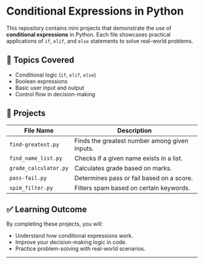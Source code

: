 # Conditional Expressions in Python

This repository contains mini projects that demonstrate the use of **conditional expressions** in Python. Each file showcases practical applications of `if`, `elif`, and `else` statements to solve real-world problems.

## 📘 Topics Covered
- Conditional logic (`if`, `elif`, `else`)
- Boolean expressions
- Basic user input and output
- Control flow in decision-making

## 📁 Projects

| File Name             | Description                                    
|----------------------|------------------------------------------------
| `find-greatest.py`   | Finds the greatest number among given inputs.  
| `find_name_list.py`  | Checks if a given name exists in a list.       
| `grade_calculator.py`| Calculates grade based on marks.               
| `pass-fail.py`       | Determines pass or fail based on a score.      
| `spim_filter.py`     | Filters spam based on certain keywords.        

## ✅ Learning Outcome

By completing these projects, you will:
- Understand how conditional expressions work.
- Improve your decision-making logic in code.
- Practice problem-solving with real-world scenarios.

---


